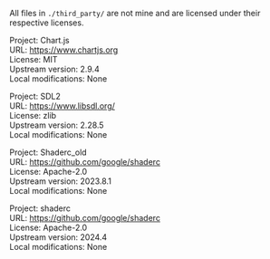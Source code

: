 All files in `./third_party/` are not mine and are licensed under their respective licenses.

Project: Chart.js  
URL: https://www.chartjs.org  
License: MIT  
Upstream version: 2.9.4  
Local modifications: None  

Project: SDL2  
URL: https://www.libsdl.org/  
License: zlib  
Upstream version: 2.28.5  
Local modifications: None  

Project: Shaderc_old  
URL: https://github.com/google/shaderc  
License: Apache-2.0  
Upstream version: 2023.8.1  
Local modifications: None  

Project: shaderc  
URL: https://github.com/google/shaderc  
License: Apache-2.0  
Upstream version: 2024.4  
Local modifications: None  
